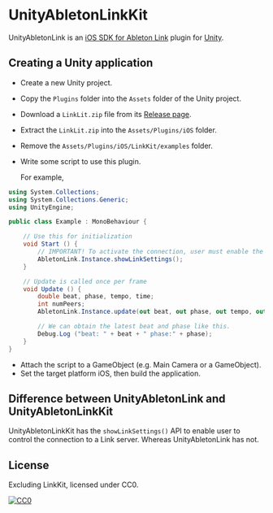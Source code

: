 # UnityAbletonLinkKit

UnityAbletonLink is an [iOS SDK for Ableton Link](https://github.com/Ableton/LinkKit) plugin for [Unity](https://unity3d.com).

## Creating a Unity application

- Create a new Unity project.
- Copy the `Plugins` folder into the `Assets` folder of the Unity project.
- Download a `LinkLit.zip` file from its [Release page](https://github.com/Ableton/LinkKit/releases).
- Extract the `LinkLit.zip` into the `Assets/Plugins/iOS` folder.
- Remove the `Assets/Plugins/iOS/LinkKit/examples` folder.
- Write some script to use this plugin.

  For example,

```Example.cs
using System.Collections;
using System.Collections.Generic;
using UnityEngine;

public class Example : MonoBehaviour {

    // Use this for initialization
    void Start () {
        // IMPORTANT! To activate the connection, user must enable the setting manually.
        AbletonLink.Instance.showLinkSettings();
    }

    // Update is called once per frame
    void Update () {
        double beat, phase, tempo, time;
        int numPeers;
        AbletonLink.Instance.update(out beat, out phase, out tempo, out time, out numPeers);

        // We can obtain the latest beat and phase like this.
        Debug.Log ("beat: " + beat + " phase:" + phase);
    }
}
```

- Attach the script to a GameObject (e.g. Main Camera or a GameObject).
- Set the target platform iOS, then build the application.

## Difference between UnityAbletonLink and UnityAbletonLinkKit

UnityAbletonLinkKit has the `showLinkSettings()` API to enable user to control the connection to a Link server. Whereas UnityAbletonLink has not.

## License

Excluding LinkKit, licensed under CC0.

[![CC0](http://i.creativecommons.org/p/zero/1.0/88x31.png "CC0")](http://creativecommons.org/publicdomain/zero/1.0/deed)
